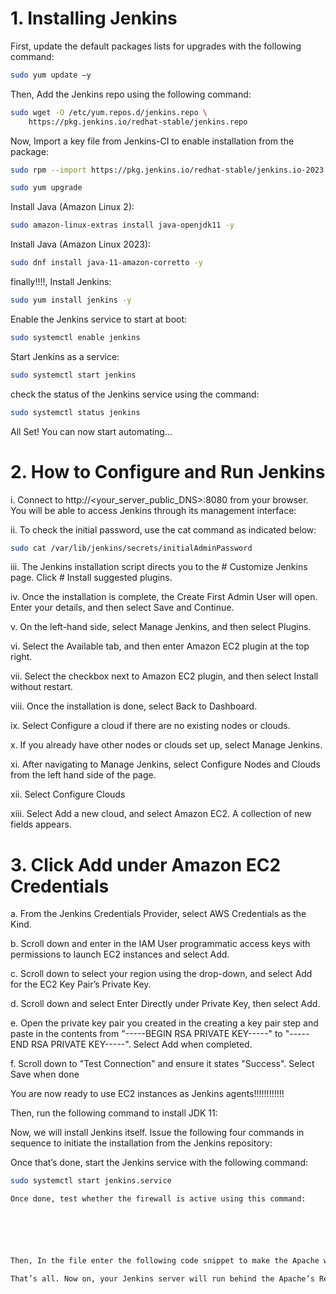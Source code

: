 # 1. Installing Jenkins

First, update the default packages lists for upgrades with the following command:

```bash
sudo yum update –y
```

Then, Add the Jenkins repo using the following command:

```bash
sudo wget -O /etc/yum.repos.d/jenkins.repo \
    https://pkg.jenkins.io/redhat-stable/jenkins.repo
```

Now, Import a key file from Jenkins-CI to enable installation from the package:

```bash
sudo rpm --import https://pkg.jenkins.io/redhat-stable/jenkins.io-2023.key
```

```bash
sudo yum upgrade
```

Install Java (Amazon Linux 2):

```bash
sudo amazon-linux-extras install java-openjdk11 -y
```
Install Java (Amazon Linux 2023):

```bash
sudo dnf install java-11-amazon-corretto -y
```

finally!!!!, Install Jenkins:

```bash
sudo yum install jenkins -y
```

Enable the Jenkins service to start at boot:

```bash
sudo systemctl enable jenkins
```

Start Jenkins as a service:

```bash
sudo systemctl start jenkins
```

check the status of the Jenkins service using the command:

```bash
sudo systemctl status jenkins
```

All Set! You can now start automating...

# 2. How to Configure and Run Jenkins

i. Connect to http://<your_server_public_DNS>:8080 from your browser. You will be able to access Jenkins through its management interface:

ii. To check the initial password, use the cat command as indicated below:

```bash
sudo cat /var/lib/jenkins/secrets/initialAdminPassword
```

iii. The Jenkins installation script directs you to the # Customize Jenkins page. Click # Install suggested plugins.

iv. Once the installation is complete, the Create First Admin User will open. Enter your details, and then select Save and Continue.

v. On the left-hand side, select Manage Jenkins, and then select Plugins.

vi. Select the Available tab, and then enter Amazon EC2 plugin at the top right.

vii. Select the checkbox next to Amazon EC2 plugin, and then select Install without restart.

viii. Once the installation is done, select Back to Dashboard.

ix. Select Configure a cloud if there are no existing nodes or clouds.

x. If you already have other nodes or clouds set up, select Manage Jenkins.

xi. After navigating to Manage Jenkins, select Configure Nodes and Clouds from the left hand side of the page.

xii. Select Configure Clouds

xiii. Select Add a new cloud, and select Amazon EC2. A collection of new fields appears.

# 3. Click Add under Amazon EC2 Credentials

a. From the Jenkins Credentials Provider, select AWS Credentials as the Kind.

b. Scroll down and enter in the IAM User programmatic access keys with permissions to launch EC2 instances and select Add.

c. Scroll down to select your region using the drop-down, and select Add for the EC2 Key Pair’s Private Key.

d. Scroll down and select Enter Directly under Private Key, then select Add.

e. Open the private key pair you created in the creating a key pair step and paste in the contents from "-----BEGIN RSA PRIVATE KEY-----" to "-----END RSA PRIVATE KEY-----". Select Add when completed.

f. Scroll down to "Test Connection" and ensure it states "Success". Select Save when done

You are now ready to use EC2 instances as Jenkins agents!!!!!!!!!!!!



Then, run the following command to install JDK 11:

Now, we will install Jenkins itself. Issue the following four commands in sequence to initiate the installation from the Jenkins repository:

Once that’s done, start the Jenkins service with the following command:
```bash
sudo systemctl start jenkins.service

Once done, test whether the firewall is active using this command:






Then, In the file enter the following code snippet to make the Apache works for Jenkins. Then, In this ServerName should be your domain name, ProxyPass should point your localhost point to Jenkins (Port 8080) and ProxyPassReverse should be added for both localhost address and Domain address. In the <proxy> block, we need to give access to the apache to handle the Jenkins.

That’s all. Now on, your Jenkins server will run behind the Apache’s Reverse Proxy.
